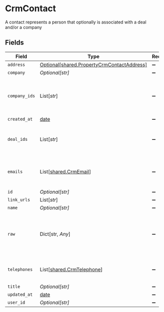 # CrmContact

A contact represents a person that optionally is associated with a deal and/or a company


## Fields

| Field                                                                                          | Type                                                                                           | Required                                                                                       | Description                                                                                    |
| ---------------------------------------------------------------------------------------------- | ---------------------------------------------------------------------------------------------- | ---------------------------------------------------------------------------------------------- | ---------------------------------------------------------------------------------------------- |
| `address`                                                                                      | [Optional[shared.PropertyCrmContactAddress]](../../models/shared/propertycrmcontactaddress.md) | :heavy_minus_sign:                                                                             | N/A                                                                                            |
| `company`                                                                                      | *Optional[str]*                                                                                | :heavy_minus_sign:                                                                             | N/A                                                                                            |
| `company_ids`                                                                                  | List[*str*]                                                                                    | :heavy_minus_sign:                                                                             | An array of company IDs associated with this contact                                           |
| `created_at`                                                                                   | [date](https://docs.python.org/3/library/datetime.html#date-objects)                           | :heavy_minus_sign:                                                                             | N/A                                                                                            |
| `deal_ids`                                                                                     | List[*str*]                                                                                    | :heavy_minus_sign:                                                                             | An array of deal IDs associated with this contact                                              |
| `emails`                                                                                       | List[[shared.CrmEmail](../../models/shared/crmemail.md)]                                       | :heavy_minus_sign:                                                                             | An array of email addresses for this contact                                                   |
| `id`                                                                                           | *Optional[str]*                                                                                | :heavy_minus_sign:                                                                             | N/A                                                                                            |
| `link_urls`                                                                                    | List[*str*]                                                                                    | :heavy_minus_sign:                                                                             | N/A                                                                                            |
| `name`                                                                                         | *Optional[str]*                                                                                | :heavy_minus_sign:                                                                             | N/A                                                                                            |
| `raw`                                                                                          | Dict[str, *Any*]                                                                               | :heavy_minus_sign:                                                                             | The raw data returned by the integration for this contact                                      |
| `telephones`                                                                                   | List[[shared.CrmTelephone](../../models/shared/crmtelephone.md)]                               | :heavy_minus_sign:                                                                             | An array of telephones for this contact                                                        |
| `title`                                                                                        | *Optional[str]*                                                                                | :heavy_minus_sign:                                                                             | N/A                                                                                            |
| `updated_at`                                                                                   | [date](https://docs.python.org/3/library/datetime.html#date-objects)                           | :heavy_minus_sign:                                                                             | N/A                                                                                            |
| `user_id`                                                                                      | *Optional[str]*                                                                                | :heavy_minus_sign:                                                                             | N/A                                                                                            |